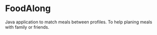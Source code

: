 # FoodAlong
Java application to match meals between profiles. To help planing meals with family or friends.

